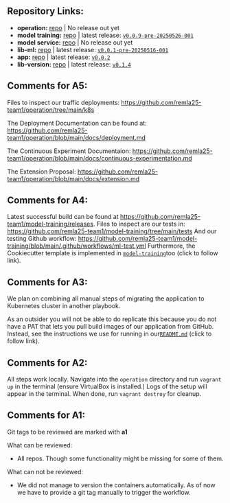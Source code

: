 ## Repository Links:
<!-- REPO LINKS START -->
- **operation:** [repo](https://github.com/remla25-team1/operation) | No release out yet
- **model training:** [repo](https://github.com/remla25-team1/model-training) | latest release: [`v0.0.9-pre-20250526-001`](https://github.com/remla25-team1/model-training/releases/latest)
- **model service:** [repo](https://github.com/remla25-team1/model-service) | No release out yet
- **lib-ml:** [repo](https://github.com/remla25-team1/lib-ml) | latest release: [`v0.0.1-pre-20250516-001`](https://github.com/remla25-team1/lib-ml/releases/latest)
- **app:** [repo](https://github.com/remla25-team1/app) | latest release: [`v0.0.2`](https://github.com/remla25-team1/app/releases/latest)
- **lib-version:** [repo](https://github.com/remla25-team1/lib-version) | latest release: [`v0.1.4`](https://github.com/remla25-team1/lib-version/releases/latest)
<!-- REPO LINKS END -->

## Comments for A5:

Files to inspect our traffic deployments: https://github.com/remla25-team1/operation/tree/main/k8s

The Deployment Documentation can be found at: https://github.com/remla25-team1/operation/blob/main/docs/deployment.md

The Continuous Experiment Documentaion: https://github.com/remla25-team1/operation/blob/main/docs/continuous-experimentation.md

The Extension Proposal: https://github.com/remla25-team1/operation/blob/main/docs/extension.md


## Comments for A4:
Latest successful build can be found at https://github.com/remla25-team1/model-training/releases.
Files to inspect are our tests in: https://github.com/remla25-team1/model-training/tree/main/tests
And our testing Github workflow: https://github.com/remla25-team1/model-training/blob/main/.github/workflows/ml-test.yml
Furthermore, the Cookiecutter template is implemented in [```model-training```](https://github.com/remla25-team1/model-training)too (click to follow link).

## Comments for A3:
We plan on combining all manual steps of migrating the application to Kubernetes cluster in another playbook.

As an outsider you will not be able to do replicate this because you do not have a PAT that lets you pull build images of our application from GitHub. Instead, see the instructions we use for running in our[```README.md```](https://github.com/remla25-team1/operation/blob/main/README.md) (click to follow link).


## Comments for A2:

All steps work locally. Navigate into the ```operation``` directory and run ```vagrant up``` in the terminal (ensure VirtualBox is installed.) Logs of the setup will appear in the terminal. When done, run ```vagrant destroy``` for cleanup.

## Comments for A1:

Git tags to be reviewed are marked with __a1__

What can be reviewed:
- All repos. Though some functionality might be missing for some of them. 

What can not be reviewed:
- We did not manage to version the containers automatically. As of now we have to provide a git tag manually to trigger the workflow.